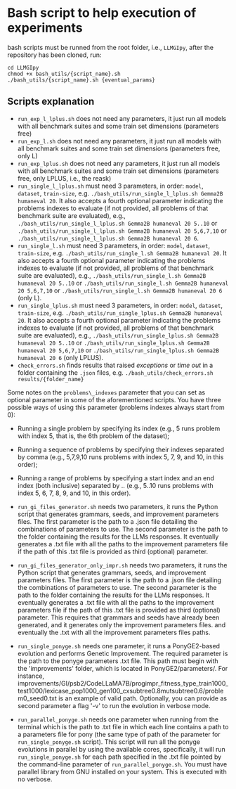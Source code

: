 # Bash script to help execution of experiments

bash scripts must be runned from the root folder, i.e., `LLMGIpy`, after the repository has been cloned, run:

```
cd LLMGIpy
chmod +x bash_utils/{script_name}.sh
./bash_utils/{script_name}.sh {eventual_params}
```

## Scripts explanation

- `run_exp_l_lplus.sh` does not need any parameters, it just run all models with all benchmark suites and some train set dimensions (parameters free)
- `run_exp_l.sh` does not need any parameters, it just run all models with all benchmark suites and some train set dimensions (parameters free, only L)
- `run_exp_lplus.sh` does not need any parameters, it just run all models with all benchmark suites and some train set dimensions (parameters free, only LPLUS, i.e., the reask)
- `run_single_l_lplus.sh` must need 3 parameters, in order: `model`, `dataset`, `train-size`, e.g. `./bash_utils/run_single_l_lplus.sh Gemma2B humaneval 20`. It also accepts a fourth optional parameter indicating the problems indexes to evaluate (if not provided, all problems of that benchmark suite are evaluated), e.g., `./bash_utils/run_single_l_lplus.sh Gemma2B humaneval 20 5..10` or `./bash_utils/run_single_l_lplus.sh Gemma2B humaneval 20 5,6,7,10` or `./bash_utils/run_single_l_lplus.sh Gemma2B humaneval 20 6`.
- `run_single_l.sh` must need 3 parameters, in order: `model`, `dataset`, `train-size`, e.g. `./bash_utils/run_single_l.sh Gemma2B humaneval 20`. It also accepts a fourth optional parameter indicating the problems indexes to evaluate (if not provided, all problems of that benchmark suite are evaluated), e.g., `./bash_utils/run_single_l.sh Gemma2B humaneval 20 5..10` or `./bash_utils/run_single_l.sh Gemma2B humaneval 20 5,6,7,10` or `./bash_utils/run_single_l.sh Gemma2B humaneval 20 6` (only L).
- `run_single_lplus.sh` must need 3 parameters, in order: `model`, `dataset`, `train-size`, e.g. `./bash_utils/run_single_lplus.sh Gemma2B humaneval 20`. It also accepts a fourth optional parameter indicating the problems indexes to evaluate (if not provided, all problems of that benchmark suite are evaluated), e.g., `./bash_utils/run_single_lplus.sh Gemma2B humaneval 20 5..10` or `./bash_utils/run_single_lplus.sh Gemma2B humaneval 20 5,6,7,10` or `./bash_utils/run_single_lplus.sh Gemma2B humaneval 20 6` (only LPLUS).
- `check_errors.sh` finds results that raised *exceptions* or *time out* in a folder containing the `.json` files, e.g. `./bash_utils/check_errors.sh results/{folder_name}`

Some notes on the `problems\_indexes` parameter that you can set as optional parameter in some of the aforementioned scripts. You have three possible ways of using this parameter (problems indexes always start from 0):

- Running a single problem by specifying its index (e.g., 5 runs problem with index 5, that is, the 6th problem of the dataset);
- Running a sequence of problems by specifying their indexes separated by comma (e.g., 5,7,9,10 runs problems with index 5, 7, 9, and 10, in this order);
- Running a range of problems by specifying a start index and an end index (both inclusive) separated by .. (e.g., 5..10 runs problems with index 5, 6, 7, 8, 9, and 10, in this order).


- `run_gi_files_generator.sh` needs two parameters, it runs the Python script that generates grammars, seeds, and improvement parameters files. The first parameter is the path to a .json file detailing the combinations of parameters to use. The second parameter is the path to the folder containing the results for the LLMs responses. It eventually generates a .txt file with all the paths to the improvement parameters file if the path of this .txt file is provided as third (optional) parameter.
- `run_gi_files_generator_only_impr.sh` needs two parameters, it runs the Python script that generates grammars, seeds, and improvement parameters files. The first parameter is the path to a .json file detailing the combinations of parameters to use. The second parameter is the path to the folder containing the results for the LLMs responses. It eventually generates a .txt file with all the paths to the improvement parameters file if the path of this .txt file is provided as third (optional) parameter. This requires that grammars and seeds have already been generated, and it generates only the improvement parameters files. and eventually the .txt with all the improvement parameters files paths.
- `run_single_ponyge.sh` needs one parameter, it runs a PonyGE2-based evolution and performs Genetic Improvement. The required parameter is the path to the ponyge parameters .txt file. This path must begin with the 'improvements' folder, which is located in PonyGE2/parameters/. For instance, improvements/GI/psb2/CodeLLaMA7B/progimpr\_fitness\_type\_train1000\_test1000/lexicase\_pop1000\_gen100\_cxsubtree0.8mutsubtree0.6/problem0_seed0.txt is an example of valid path. Optionally, you can provide as second parameter a flag '-v' to run the evolution in verbose mode.
- `run_parallel_ponyge.sh` needs one parameter when running from the terminal which is the path to .txt file in which each line contains a path to a parameters file for pony (the same type of path of the parameter for `run_single_ponyge.sh` script). This script will run all the ponyge evolutions in parallel by using the available cores, specifically, it will run `run_single_ponyge.sh` for each path specified in the .txt file pointed by the command-line parameter of `run_parallel_ponyge.sh`. You must have parallel library from GNU installed on your system. This is executed with no verbose.
